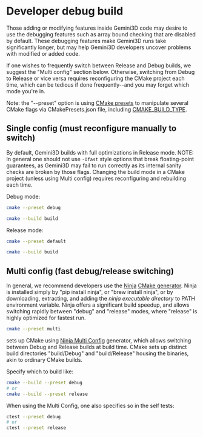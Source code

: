 # Developer debug build

Those adding or modifying features inside Gemini3D code may desire to use the debugging features such as array bound checking that are disabled by default.
These debugging features make Gemini3D runs take significantly longer, but may help Gemini3D developers uncover problems with modified or added code.

If one wishes to frequently switch between Release and Debug builds, we suggest the "Multi config" section below.
Otherwise, switching from Debug to Release or vice versa requires reconfiguring the CMake project each time, which can be tedious if done frequently--and you may forget which mode you're in.

Note: the "--preset" option is using
[CMake presets](https://cmake.org/cmake/help/latest/manual/cmake-presets.7.html)
to manipulate several CMake flags via CMakePresets.json file, including
[CMAKE_BUILD_TYPE](https://cmake.org/cmake/help/latest/variable/CMAKE_BUILD_TYPE.html).

## Single config (must reconfigure manually to switch)

By default, Gemini3D builds with full optimizations in Release mode.
NOTE: In general one should not use `-Ofast` style options that break floating-point guarantees, as Gemini3D may fail to run correctly as its internal sanity checks are broken by those flags.
Changing the build mode in a CMake project (unless using Multi config) requires reconfiguring and rebuilding each time.

Debug mode:

```sh
cmake --preset debug

cmake --build build
```

Release mode:

```sh
cmake --preset default

cmake --build build
```

## Multi config (fast debug/release switching)

In general, we recommend developers use the
[Ninja](https://github.com/ninja-build/ninja/releases)
[CMake generator](https://cmake.org/cmake/help/latest/manual/cmake-generators.7.html).
Ninja is installed simply by "pip install ninja", or "brew install ninja", or by downloading, extracting, and adding the *ninja executable directory* to PATH environment variable.
Ninja offers a significant build speedup, and allows switching rapidly between "debug" and "release" modes, where "release" is highly optimized for fastest run.

```sh
cmake --preset multi
```

sets up CMake using
[Ninja Multi Config](https://cmake.org/cmake/help/latest/generator/Ninja%20Multi-Config.html)
generator, which allows switching between Debug and Release builds at build time.
CMake sets up distinct build directories "build/Debug" and "build/Release" housing the binaries, akin to ordinary CMake builds.

Specify which to build like:

```sh
cmake --build --preset debug
# or
cmake --build --preset release
```

When using the Multi Config, one also specifies so in the self tests:

```sh
ctest --preset debug
# or
ctest --preset release
```
